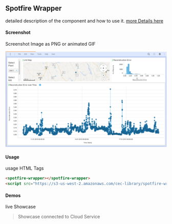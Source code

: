 ## Spotfire Wrapper
detailed description of the component and how to use it.
[more Details here](http://nicolas.deroche.free.fr/spotfire-wrapper/new.html)

#### Screenshot
Screenshot Image as PNG or animated GIF

![alt-text](spotfire-wrapper.png "Image")

#### Usage
usage HTML Tags

```html
<spotfire-wrapper></spotfire-wrapper>
<script src="https://s3-us-west-2.amazonaws.com/cec-library/spotfire-wrapper.js" type="text/javascript"></script>
```

#### Demos
live Showcase

<spotfire-wrapper></spotfire-wrapper>
<script src="https://s3-us-west-2.amazonaws.com/cec-library/spotfire-wrapper.js" type="text/javascript"></script>

> Showcase connected to Cloud Service


